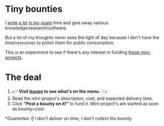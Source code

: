 # Tiny bounties

I [write](https://blog.okturtles.com) [a lot](https://fixingtao.com) [in my](https://gist.github.com/taoeffect) [spare](https://www.taoeffect.com/blog/) time and give away various knowledge/research/software.

But a lot of my thoughts never sees the light of day because I don't have the time/resources to polish them for public consumption.

This is an experiment to see if there's any interest in funding [these mini-projects](https://github.com/taoeffect/tiny-bounties/issues).

# The deal

1. :point_right: **Visit [Issues](https://github.com/taoeffect/tiny-bounties/issues) to see what's on the menu.** :point_left:
2. Read the mini-project's description, cost, and expected delivery time.
3. Click **"Post a bounty on it!"** to fund it. Mini-project's are started as soon as bounty=cost.

**Guarantee: If I don't deliver on time, I don't collect the bounty.*
